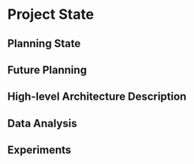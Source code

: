 # Project State

## Planning State

## Future Planning

## High-level Architecture Description

## Data Analysis

## Experiments